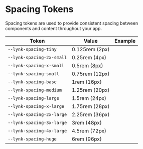 # Spacing Tokens

Spacing tokens are used to provide consistent spacing between components and content throughout your app.

| Token                     | Value          | Example                                                                                                             |
| ------------------------- | -------------- | ------------------------------------------------------------------------------------------------------------------- |
| `--lynk-spacing-tiny`     | 0.125rem (2px) | <div class="spacing-demo" style="width: var(--lynk-spacing-tiny); height: var(--lynk-spacing-tiny);"></div>         |
| `--lynk-spacing-2x-small` | 0.25rem (4px)  | <div class="spacing-demo" style="width: var(--lynk-spacing-2x-small); height: var(--lynk-spacing-2x-small);"></div> |
| `--lynk-spacing-x-small`  | 0.5rem (8px)   | <div class="spacing-demo" style="width: var(--lynk-spacing-x-small); height: var(--lynk-spacing-x-small);"></div>   |
| `--lynk-spacing-small`    | 0.75rem (12px) | <div class="spacing-demo" style="width: var(--lynk-spacing-small); height: var(--lynk-spacing-small);"></div>       |
| `--lynk-spacing-base`     | 1rem (16px)    | <div class="spacing-demo" style="width: var(--lynk-spacing-base); height: var(--lynk-spacing-base);"></div>         |
| `--lynk-spacing-medium`   | 1.25rem (20px) | <div class="spacing-demo" style="width: var(--lynk-spacing-medium); height: var(--lynk-spacing-medium);"></div>     |
| `--lynk-spacing-large`    | 1.5rem (24px)  | <div class="spacing-demo" style="width: var(--lynk-spacing-large); height: var(--lynk-spacing-large);"></div>       |
| `--lynk-spacing-x-large`  | 1.75rem (28px) | <div class="spacing-demo" style="width: var(--lynk-spacing-x-large); height: var(--lynk-spacing-x-large);"></div>   |
| `--lynk-spacing-2x-large` | 2.25rem (36px) | <div class="spacing-demo" style="width: var(--lynk-spacing-2x-large); height: var(--lynk-spacing-2x-large);"></div> |
| `--lynk-spacing-3x-large` | 3rem (48px)    | <div class="spacing-demo" style="width: var(--lynk-spacing-3x-large); height: var(--lynk-spacing-3x-large);"></div> |
| `--lynk-spacing-4x-large` | 4.5rem (72px)  | <div class="spacing-demo" style="width: var(--lynk-spacing-4x-large); height: var(--lynk-spacing-4x-large);"></div> |
| `--lynk-spacing-huge`     | 6rem (96px)    | <div class="spacing-demo" style="width: var(--lynk-spacing-huge); height: var(--lynk-spacing-huge);"></div>         |
